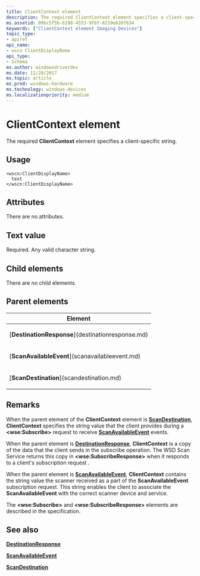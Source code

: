```yaml
---
title: ClientContext element
description: The required ClientContext element specifies a client-specific string.
ms.assetid: 09bc5f5b-6198-4553-9f6f-8219e620f634
keywords: ["ClientContext element Imaging Devices"]
topic_type:
- apiref
api_name:
- wscn ClientDisplayName
api_type:
- Schema
ms.author: windowsdriverdev
ms.date: 11/28/2017
ms.topic: article
ms.prod: windows-hardware
ms.technology: windows-devices
ms.localizationpriority: medium
---
```


# ClientContext element


The required **ClientContext** element specifies a client-specific string.

Usage
-----

``` syntax
<wscn:ClientDisplayName>
  text
</wscn:ClientDisplayName>
```

Attributes
----------

There are no attributes.

Text value
----------

Required. Any valid character string.

## Child elements


There are no child elements.

## Parent elements


<table>
<colgroup>
<col width="100%" />
</colgroup>
<thead>
<tr class="header">
<th>Element</th>
</tr>
</thead>
<tbody>
<tr class="odd">
<td><p>[<strong>DestinationResponse</strong>](destinationresponse.md)</p></td>
</tr>
<tr class="even">
<td><p>[<strong>ScanAvailableEvent</strong>](scanavailableevent.md)</p></td>
</tr>
<tr class="odd">
<td><p>[<strong>ScanDestination</strong>](scandestination.md)</p></td>
</tr>
</tbody>
</table>

Remarks
-------

When the parent element of the **ClientContext** element is [**ScanDestination**](scandestination.md), **ClientContext** specifies the string value that the client provides during a **&lt;wse:Subscribe&gt;** request to receive [**ScanAvailableEvent**](scanavailableevent.md) events.

When the parent element is [**DestinationResponse**](destinationresponse.md), **ClientContext** is a copy of the data that the client sends in the subscribe operation. The WSD Scan Service returns this copy in **&lt;wse:SubscribeResponse&gt;** when it responds to a client's subscription request .

When the parent element is [**ScanAvailableEvent**](scanavailableevent.md), **ClientContext** contains the string value the scanner received as a part of the **ScanAvailableEvent** subscription request. This string enables the client to associate the **ScanAvailableEvent** with the correct scanner device and service.

The **&lt;wse:Subscribe&gt;** and **&lt;wse:SubscribeResponse&gt;** elements are described in the specification.

## <span id="see_also"></span>See also


[**DestinationResponse**](destinationresponse.md)

[**ScanAvailableEvent**](scanavailableevent.md)

[**ScanDestination**](scandestination.md)

 

 






